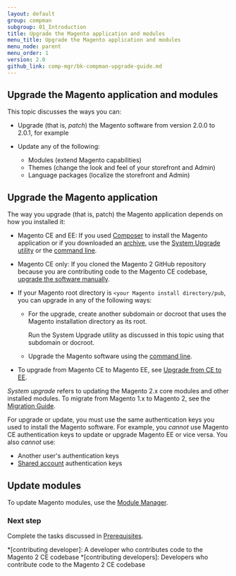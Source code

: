 ```yaml
---
layout: default 
group: compman
subgroup: 01_Introduction
title: Upgrade the Magento application and modules
menu_title: Upgrade the Magento application and modules
menu_node: parent
menu_order: 1
version: 2.0
github_link: comp-mgr/bk-compman-upgrade-guide.md
---
```


## Upgrade the Magento application and modules
This topic discusses the ways you can:

*	Upgrade (that is, *patch*) the Magento software from version 2.0.0 to 2.0.1, for example
*	Update any of the following:

	*	Modules (extend Magento capabilities)
	*	Themes (change the look and feel of your storefront and Admin)
	*	Language packages (localize the storefront and Admin)

## Upgrade the Magento application
The way you upgrade (that is, patch) the Magento application depends on how you installed it:

*	Magento CE and EE: If you used [Composer]({{page.baseurl}}install-gde/prereq/integrator_install.html) to install the Magento application or if you downloaded an [archive]({{page.baseurl}}install-gde/prereq/zip_install.html), use the [System Upgrade utility]({{page.baseurl}}comp-mgr/upgrader/upgrade-start.html) or the [command line]({{page.baseurl}}comp-mgr/cli/cli-upgrade.html).
*	Magento CE only: If you cloned the Magento 2 GitHub repository because you are contributing code to the Magento CE codebase, <a href="{{page.baseurl}}install-gde/install/cli/dev_options.html">upgrade the software manually</a>.
*	If your Magento root directory is `<your Magento install directory/pub`, you can upgrade in any of the following ways:

	*	For the upgrade, create another subdomain or docroot that uses the Magento installation directory as its root. 

		Run the System Upgrade utility as discussed in this topic using that subdomain or docroot.
	*	Upgrade the Magento software using the [command line]({{page.baseurl}}comp-mgr/cli/cli-upgrade.html).
*	To upgrade from Magento CE to Magento EE, see <a href="{{page.baseurl}}comp-mgr/upgrader/ce-ee-upgrade-start.html">Upgrade from CE to EE</a>.

<div class="bs-callout bs-callout-info" id="info">
	<p><em>System upgrade</em> refers to updating the Magento 2.x core modules and other installed modules. To migrate from Magento 1.x to Magento 2, see the <a href="{{page.baseurl}}migration/bk-migration-guide.html">Migration Guide</a>.</p>
</div>

<div class="bs-callout bs-callout-warning">
    <p>For upgrade or update, you must use the same authentication keys you used to install the Magento software. For example, you <em>cannot</em> use Magento CE authentication keys to update or upgrade Magento EE or vice versa. You also <em>cannot</em> use:</p>
    <ul><li>Another user's authentication keys</li>
    	<li><a href="http://docs.magento.com/m2/ce/user_guide/magento/magento-account-share.html" target="_blank">Shared account</a> authentication keys</li></ul>   
</div>

## Update modules
To update Magento modules, use the [Module Manager]({{page.baseurl}}comp-mgr/module-man/compman-start.html).

### Next step
Complete the tasks discussed in <a href="{{page.baseurl}}comp-mgr/prereq/prereq_compman.html">Prerequisites</a>.


<!-- ABBREVIATIONS -->

*[contributing developer]: A developer who contributes code to the Magento 2 CE codebase
*[contributing developers]: Developers who contribute code to the Magento 2 CE codebase
